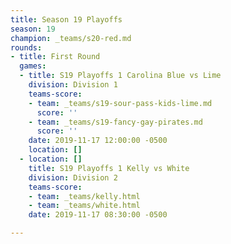```yaml
---
title: Season 19 Playoffs
season: 19
champion: _teams/s20-red.md
rounds:
- title: First Round
  games:
  - title: S19 Playoffs 1 Carolina Blue vs Lime
    division: Division 1
    teams-score:
    - team: _teams/s19-sour-pass-kids-lime.md
      score: ''
    - team: _teams/s19-fancy-gay-pirates.md
      score: ''
    date: 2019-11-17 12:00:00 -0500
    location: []
  - location: []
    title: S19 Playoffs 1 Kelly vs White
    division: Division 2
    teams-score:
    - team: _teams/kelly.html
    - team: _teams/white.html
    date: 2019-11-17 08:30:00 -0500

---
```


